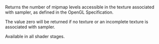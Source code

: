 Returns the number of mipmap levels accessible in the texture associated with sampler, as defined in the OpenGL Specification.

The value zero will be returned if no texture or an incomplete texture is associated with sampler.

Available in all shader stages.